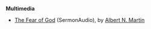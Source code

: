 
**Multimedia**

-   [The Fear of God](http://www.sermonaudio.com/search.asp?seriesOnly=true&currSection=sermonstopic&SourceID=tbcnj&keyworddesc=The+Fear+of+God&keyword=The+Fear+of+God)
    (SermonAudio), by
    [Albert N. Martin](index.php?title=Albert_N._Martin&action=edit&redlink=1 "Albert N. Martin (page does not exist)")



